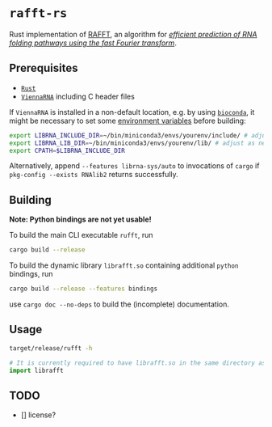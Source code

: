 # `rafft-rs`

Rust implementation of [RAFFT](https://github.com/strevol-mpi-mis/RAFFT), an algorithm for [*efficient prediction of RNA folding pathways using the fast Fourier transform*](https://doi.org/10.1101/2021.07.02.450908).

## Prerequisites

- [`Rust`](https://rustup.rs/)
- [`ViennaRNA`](https://www.tbi.univie.ac.at/RNA/#download) including C header files

If `ViennaRNA` is installed in a non-default location, e.g. by using [`bioconda`](https://bioconda.github.io/user/install.html),
it might be necessary to set some [environment variables](https://crates.io/crates/librna-sys) before building:

```sh
export LIBRNA_INCLUDE_DIR=~/bin/miniconda3/envs/yourenv/include/ # adjust as necessary
export LIBRNA_LIB_DIR=~/bin/miniconda3/envs/yourenv/lib/ # adjust as necessary
export CPATH=$LIBRNA_INCLUDE_DIR
```

Alternatively, append `--features librna-sys/auto` to invocations of `cargo` if `pkg-config --exists RNAlib2` returns successfully.

## Building

**Note: Python bindings are not yet usable!**

To build the main CLI executable `rufft`, run

```sh
cargo build --release
```

To build the dynamic library `librafft.so` containing additional `python` bindings, run

```sh
cargo build --release --features bindings
```

use `cargo doc --no-deps` to build the (incomplete) documentation.

## Usage

```sh
target/release/rufft -h
```

```python
# It is currently required to have librafft.so in the same directory as your python code
import librafft
```

## TODO

- [] license?
